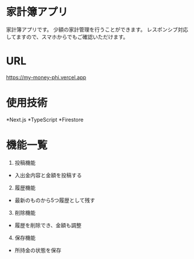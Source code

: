 # 家計簿アプリ
家計簿アプリです。
少額の家計管理を行うことができます。
レスポンシブ対応してますので、スマホからでもご確認いただけます。

# URL
https://my-money-phi.vercel.app

# 使用技術
*Next.js
*TypeScript
*Firestore

# 機能一覧
1. 投稿機能
 - 入出金内容と金額を投稿する
2. 履歴機能
 - 最新のものから5つ履歴として残す
3. 削除機能
 - 履歴を削除でき、金額も調整
4. 保存機能
 - 所持金の状態を保存
